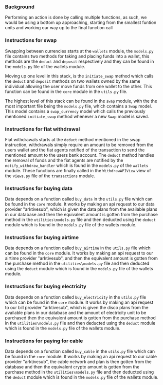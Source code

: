 ### Background ###
Performing an action is done by calling multiple functions,
as such, we would be using a bottom up approaching, starting
from the smallest funtion units and working our way up to
the final function call

### Instructions for swap ###

Swapping between currencies starts at the `wallets` module,
the `models.py` file contains two methods for taking and
placing funds into a wallet, this methods are the
`deduct` and `deposit` respectively and they can be found
in the `models.py` file of the wallets module.

Moving up one level in this stack, is the `initiate_swap`
method which calls the `deduct` and `deposit` methods
on two wallets owned by the same individual allowing the
user move funds from one wallet to the other. This function
can be found in the `core` module in the `utils.py` file.

The highest level of this stack can be found in the `swap`
module, with the the most important file being the `models.py`
file, which contains a `Swap` model. This model contains a
`swap_currency` model which calls the previously mentioned
`initiate_swap` method whenever a new `Swap` model is saved.


### Instructions for fiat withdrawal ###

Fiat withdrawals starts at the `deduct` method mentioned
in the swap instruction, withdrawals simply require an
amount to be removed from the users wallet and the
fiat agents notified of the transaction to send the
mentioned amount to the users bank account.
The `deduct` method handles the removal of funds and the
fiat agents are notified by the `notify_withdraw_handler`
which is found in the `models.py` of the `wallets` module.
These functions are finally called in the `WithdrawAPIView`
view of the `views.py` file of the `transactions` module.

### Instructions for buying data ###

Data depends on a function called `buy_data` in the `utils.py`
file which can be found in the `core` module.
It works by making an api request to our data provider "arktivesub",
which is given the data plans from the available plans in our database
and then the equivalent amount is gotten from the purchase method in
the `utilities\models.py` file and then deducted using the `deduct` module
which is found in the `models.py` file of the wallets module.

### Instructions for buying airtime ###

Data depends on a function called `buy_airtime` in the `utils.py`
file which can be found in the `core` module.
It works by making an api request to our airtime provider "arktivesub",
and then the equivalent amount is gotten from the purchase method in
the `utilities\models.py` file and then deducted using the `deduct` module
which is found in the `models.py` file of the wallets module.

### Instructions for buying electricity ###

Data depends on a function called `buy_electricity` in the `utils.py`
file which can be found in the `core` module.
It works by making an api request to our bill provider "arktivesub",
which is given the disco plans from the available plans in our database
and the amount of electricity unit to be purchased then the equivalent amount is gotten from the purchase method in
the `utilities\models.py` file and then deducted using the `deduct` module
which is found in the `models.py` file of the wallets module.

### Instructions for paying for cable ###

Data depends on a function called `buy_cable` in the `utils.py`
file which can be found in the `core` module.
It works by making an api request to our cable provider "arktivesub", the cable network and plan is then gotten from the database and then the equivalent crypto amount is gotten from the purchase method in
the `utilities\models.py` file and then deducted using the `deduct` module
which is found in the `models.py` file of the wallets module.
